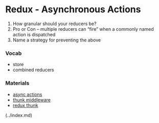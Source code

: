 # Redux - Asynchronous Actions

1. How granular should your reducers be?
2. Pro or Con – multiple reducers can “fire” when a commonly named action is dispatched
3. Name a strategy for preventing the above

### Vocab
- store
- combined reducers

### Materials
- [async actions](https://redux.js.org/tutorials/fundamentals/part-6-async-logic)
- [thunk middleware](https://github.com/reduxjs/redux-thunk)
- [redux thunk](https://www.digitalocean.com/community/tutorials/redux-redux-thunk)

 (../index.md)
